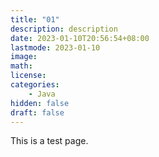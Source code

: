 ```yaml
---
title: "01"
description: description
date: 2023-01-10T20:56:54+08:00
lastmode: 2023-01-10
image:
math: 
license: 
categories: 
    - Java
hidden: false
draft: false
---
```

This is a test page.
